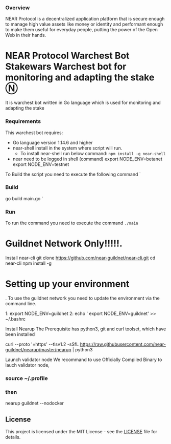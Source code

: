 
###  Overview
NEAR Protocol is a decentralized application platform that is secure enough to manage high value assets like money or identity and performant enough to make them useful for everyday people, putting the power of the Open Web in their hands.


# NEAR Protocol Warchest Bot Stakewars Warchest bot  for monitoring and adapting the stake Ⓝ
It is warchest bot written in Go language which is used for monitoring and adapting the stake


### Requirements 
This warchest bot requires:
* Go language version 1.14.6 and higher
* near-shell install in the system where script will run.
    * To install near-shell run below command:
    `
    npm install -g near-shell
    `
* near need to be logged in shell (command)
 export NODE_ENV=betanet
 export NODE_ENV=testnet

To Build the script you need to execute the following command
`
### Build

go build main.go
`

### Run
To run the command you need to execute the command
`
./main
`



# Guildnet Network Only!!!!!.
Install near-cli
git clone https://github.com/near-guildnet/near-cli.git
cd near-cli
npm install -g

# Setting up your environment
.
To use the guildnet network you need to update the environment via the command line.


1:   export NODE_ENV=guildnet
2:   echo '
export NODE_ENV=guildnet' >> ~/.bashrc 


Install Nearup
The Prerequisite has python3, git and curl toolset, which have been installed

curl --proto '=https' --tlsv1.2 -sSfL https://raw.githubusercontent.com/near-guildnet/nearup/master/nearup | python3

Launch validator node
We recommand to use Officially Compiled Binary to lauch validator node,
###  source ~/.profile
###  then
nearup guildnet --nodocker

## License

This project is licensed under the MIT License - see the [LICENSE](LICENSE) file for details.
